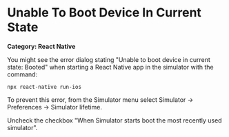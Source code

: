 # Unable To Boot Device In Current State

__Category: React Native__

You might see the error dialog stating "Unable to boot device in current state: Booted" when starting a React Native app in the simulator with the command:

```shell
npx react-native run-ios
```

To prevent this error, from the Simulator menu select Simulator -> Preferences -> Simulator lifetime.

Uncheck the checkbox "When Simulator starts boot the most recently used simulator".
